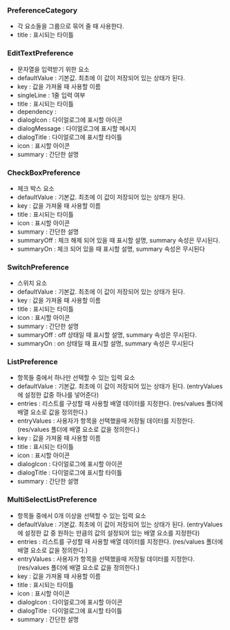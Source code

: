 ### PreferenceCategory
- 각 요소들을 그룹으로 묶어 줄 때 사용한다.
- title : 표시되는 타이틀

### EditTextPreference
- 문자열을 입력받기 위한 요소
- defaultValue : 기본값. 최초에 이 값이 저장되어 있는 상태가 된다.
- key : 값을 가져올 때 사용할 이름
- singleLine : 1줄 입력 여부
- title : 표시되는 타이틀
- dependency :
- dialogIcon : 다이얼로그에 표시할 아이콘
- dialogMessage : 다이얼로그에 표시할 메시지
- dialogTitle : 다이얼로그에 표시할 타이틀
- icon : 표시할 아이콘
- summary : 간단한 설명

### CheckBoxPreference
- 체크 박스 요소
- defaultValue : 기본값. 최초에 이 값이 저장되어 있는 상태가 된다.
- key : 값을 가져올 때 사용할 이름
- title : 표시되는 타이틀
- icon : 표시할 아이콘
- summary : 간단한 설명
- summaryOff : 체크 해제 되어 있을 때 표시할 설명, summary 속성은 무시된다.
- summaryOn : 체크 되어 있을 때 표시할 설명, summary 속성은 무시된다

### SwitchPreference
- 스위치 요소
- defaultValue : 기본값. 최초에 이 값이 저장되어 있는 상태가 된다.
- key : 값을 가져올 때 사용할 이름
- title : 표시되는 타이틀
- icon : 표시할 아이콘
- summary : 간단한 설명
- summaryOff : off 상태일 때 표시할 설명, summary 속성은 무시된다.
- summaryOn : on 상태일 때 표시할 설명, summary 속성은 무시된다

### ListPreference
- 항목들 중에서 하나만 선택할 수 있는 입력 요소
- defaultValue : 기본값. 최초에 이 값이 저장되어 있는 상태가 된다. (entryValues 에 설정한 값중 하나를 넣어준다)
- entries : 리스트를 구성할 때 사용할 배열 데이터를 지정한다. (res/values 폴더에 배열 요소로 값을 정의한다.)
- entryValues : 사용자가 항목을 선택했을때 저장될 데이터를 지정한다. (res/values 폴더에 배열 요소로 값을 정의한다.)
- key : 값을 가져올 때 사용할 이름
- title : 표시되는 타이틀
- icon : 표시할 아이콘
- dialogIcon : 다이얼로그에 표시할 아이콘
- dialogTitle : 다이얼로그에 표시할 타이틀
- summary : 간단한 설명

### MultiSelectListPreference
- 항목들 중에서 0개 이상을 선택할 수 있는 입력 요소
- defaultValue : 기본값. 최초에 이 값이 저장되어 있는 상태가 된다. (entryValues 에 설정한 값 중 원하는 만큼의 값의 설정되어 있는 배열 요소를 지정한다)
- entries : 리스트를 구성할 때 사용할 배열 데이터를 지정한다. (res/values 폴더에 배열 요소로 값을 정의한다.)
- entryValues : 사용자가 항목을 선택했을때 저장될 데이터를 지정한다. (res/values 폴더에 배열 요소로 값을 정의한다.)
- key : 값을 가져올 때 사용할 이름
- title : 표시되는 타이틀
- icon : 표시할 아이콘
- dialogIcon : 다이얼로그에 표시할 아이콘
- dialogTitle : 다이얼로그에 표시할 타이틀
- summary : 간단한 설명